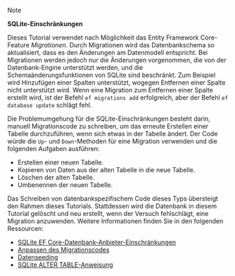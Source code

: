 > [!NOTE]
> 
> **SQLite-Einschränkungen**
>
> Dieses Tutorial verwendet nach Möglichkeit das Entity Framework Core-Feature *Migrationen*. Durch Migrationen wird das Datenbankschema so aktualisiert, dass es den Änderungen am Datenmodell entspricht. Bei Migrationen werden jedoch nur die Änderungen vorgenommen, die von der Datenbank-Engine unterstützt werden, und die Schemaänderungsfunktionen von SQLite sind beschränkt. Zum Beispiel wird Hinzufügen einer Spalten unterstützt, wogegen Entfernen einer Spalte nicht unterstützt wird. Wenn eine Migration zum Entfernen einer Spalte erstellt wird, ist der Befehl `ef migrations add` erfolgreich, aber der Befehl `ef database update` schlägt fehl. 
>
> Die Problemumgehung für die SQLite-Einschränkungen besteht darin, manuell Migrationscode zu schreiben, um das erneute Erstellen einer Tabelle durchzuführen, wenn sich etwas in der Tabelle ändert. Der Code würde die `Up`- und `Down`-Methoden für eine Migration verwenden und die folgenden Aufgaben ausführen:
>
> * Erstellen einer neuen Tabelle.
> * Kopieren von Daten aus der alten Tabelle in die neue Tabelle.
> * Löschen der alten Tabelle.
> * Umbenennen der neuen Tabelle.
>
> Das Schreiben von datenbankspezifischem Code dieses Typs übersteigt den Rahmen dieses Tutorials. Stattdessen wird die Datenbank in diesem Tutorial gelöscht und neu erstellt, wenn der Versuch fehlschlägt, eine Migration anzuwenden. Weitere Informationen finden Sie in den folgenden Ressourcen:
>
> * [SQLite EF Core-Datenbank-Anbieter-Einschränkungen](/ef/core/providers/sqlite/limitations)
> * [Anpassen des Migrationscodes](/ef/core/managing-schemas/migrations/#customize-migration-code)
> * [Datenseeding](/ef/core/modeling/data-seeding)
> * [SQLite ALTER TABLE-Anweisung](https://sqlite.org/lang_altertable.html)